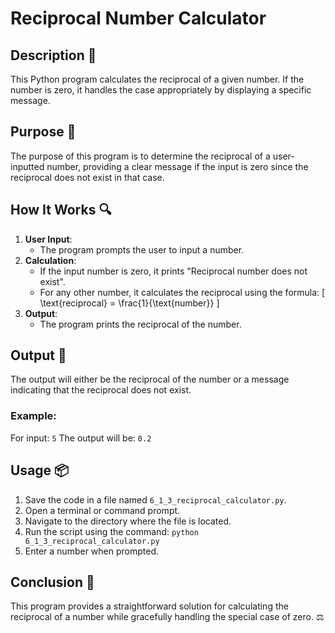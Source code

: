 # Reciprocal Number Calculator

## Description 📝
This Python program calculates the reciprocal of a given number.
If the number is zero, it handles the case appropriately by displaying a specific message.

## Purpose 🎯
The purpose of this program is to determine the reciprocal of a user-inputted number, providing a clear message if the input is zero since the reciprocal does not exist in that case.

## How It Works 🔍
1. **User Input**:
   - The program prompts the user to input a number.
2. **Calculation**:
   - If the input number is zero, it prints "Reciprocal number does not exist".
   - For any other number, it calculates the reciprocal using the formula:
   \[
   \text{reciprocal} = \frac{1}{\text{number}}
   \]
3. **Output**:
   - The program prints the reciprocal of the number.

## Output 📜
The output will either be the reciprocal of the number or a message indicating that the reciprocal does not exist.

### Example:
For input: `5`
The output will be: `0.2`

## Usage 📦
1. Save the code in a file named `6_1_3_reciprocal_calculator.py`.
2. Open a terminal or command prompt.
3. Navigate to the directory where the file is located.
4. Run the script using the command:
   `python 6_1_3_reciprocal_calculator.py`
5. Enter a number when prompted.

## Conclusion 🚀
This program provides a straightforward solution for calculating the reciprocal of a number while gracefully handling the special case of zero.
⚖️